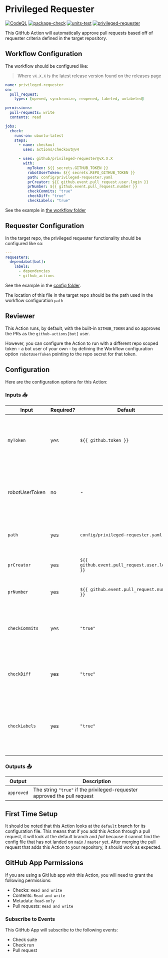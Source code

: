 # Privileged Requester

[![CodeQL](https://github.com/github/privileged-requester/actions/workflows/codeql-analysis.yml/badge.svg)](https://github.com/github/privileged-requester/actions/workflows/codeql-analysis.yml) [![package-check](https://github.com/github/privileged-requester/actions/workflows/package-check.yml/badge.svg)](https://github.com/github/privileged-requester/actions/workflows/package-check.yml) [![units-test](https://github.com/github/privileged-requester/actions/workflows/test.yml/badge.svg)](https://github.com/github/privileged-requester/actions/workflows/test.yml) [![privileged-requester](https://github.com/github/privileged-requester/actions/workflows/privileged-requester.yml/badge.svg)](https://github.com/github/privileged-requester/actions/workflows/privileged-requester.yml)

This GitHub Action will automatically approve pull requests based off of requester criteria defined in the target repository.

## Workflow Configuration

The workflow should be configured like:

> Where `vX.X.X` is the latest release version found on the releases page

```yaml
name: privileged-requester
on:
  pull_request:
    types: [opened, synchronize, reopened, labeled, unlabeled]

permissions:
  pull-requests: write
  contents: read

jobs:
  check:
    runs-on: ubuntu-latest
    steps:
      - name: checkout
        uses: actions/checkout@v4

      - uses: github/privileged-requester@vX.X.X
        with:
          myToken: ${{ secrets.GITHUB_TOKEN }}
          robotUserToken: ${{ secrets.REPO_GITHUB_TOKEN }}
          path: config/privileged-requester.yaml
          prCreator: ${{ github.event.pull_request.user.login }}
          prNumber: ${{ github.event.pull_request.number }}
          checkCommits: "true"
          checkDiff: "true"
          checkLabels: "true"
```

See the example in [the workflow folder](.github/workflows/privileged-requester.yml)

## Requester Configuration

In the target repo, the privileged requester functionality should be configured like so:

```yaml
---
requesters:
  dependabot[bot]:
    labels:
      - dependencies
      - github_actions
```

See the example in the [config folder](config/privileged-requester.yaml).

The location of this file in the target repo should be the path used in the workflow configuration `path`

## Reviewer

This Action runs, by default, with the built-in `GITHUB_TOKEN` and so approves the PRs as the `github-actions[bot]` user.

However, you can configure the Action to run with a different repo scoped token - a bot user of your own - by defining the Workflow configuration option `robotUserToken` pointing to the repo secret for that token.

## Configuration

Here are the configuration options for this Action:

### Inputs 📥

| Input     | Required? | Default                                     | Description |
|-----------| --------- |---------------------------------------------| ----------- |
| `myToken`   | yes | `${{ github.token }}`                         | The GitHub token used to create an authenticated client - Provided for you by default! |
| robotUserToken | no | -                                           | An alternative robot user PAT to be used instead of the built-in Actions token |
| `path`      | yes | `config/privileged-requester.yaml`            | Path where the privileged requester configuration can be found |
| `prCreator` | yes | `${{ github.event.pull_request.user.login }}` | The creator of the PR for this pull request event |
| `prNumber`  | yes | `${{ github.event.pull_request.number }}`     | The number of the PR for this pull request event |
| `checkCommits` | yes | `"true"`                                       | An option to check that every commit in the PR is made from the privileged requester |
| `checkDiff` | yes | `"true"`                                       | An option to check that the PR diff only has a removal diff, with no additions |
| `checkLabels` | yes | `"true"`                                       | An option to check that the labels on the PR match those defined in the privileged requester config |

### Outputs 📤

| Output | Description |
| ------ | ----------- |
| `approved` | The string `"true"` if the privileged-requester approved the pull request |

## First Time Setup

It should be noted that this Action looks at the `default` branch for its configuration file. This means that if you add this Action through a pull request, it will look at the default branch and _fail_ because it cannot find the config file that has not landed on `main` / `master` yet. After merging the pull request that adds this Action to your repository, it should work as expected.

## GitHub App Permissions

If you are using a GitHub app with this Action, you will need to grant the following permissions:

- Checks: `Read and write`
- Contents: `Read and write`
- Metadata: `Read-only`
- Pull requests: `Read and write`

### Subscribe to Events

This GitHub App will subscribe to the following events:

- Check suite
- Check run
- Pull request
